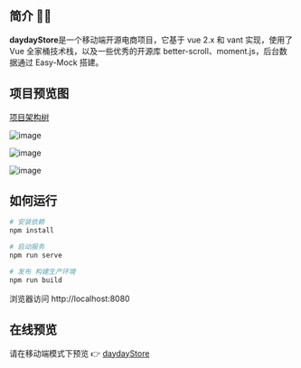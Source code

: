 


## 简介 📣📣

**daydayStore**是一个移动端开源电商项目，它基于 vue 2.x 和 vant 实现，使用了 Vue 全家桶技术栈，以及一些优秀的开源库 better-scroll、moment.js，后台数据通过 Easy-Mock 搭建。




## 项目预览图
[项目架构树](https://github.com/Geek-James/ddBuy/blob/master/README.structure.md)

![image](http://518taole.7-orange.cn/homePage.jpg)

![image](http://518taole.7-orange.cn/categorytwo.jpg)

![image](http://518taole.7-orange.cn/myOrder.jpg)



## 如何运行

```bash
# 安装依赖
npm install

# 启动服务
npm run serve

# 发布 构建生产环境
npm run build
```

浏览器访问  http://localhost:8080



## 在线预览

请在移动端模式下预览 👉 [daydayStore](http://venthan.gitee.io/daydaystore)


